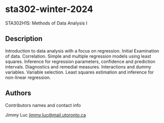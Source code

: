 # sta302-winter-2024

STA302H1S: Methods of Data Analysis I

## Description

Introduction to data analysis with a focus on regression. Initial Examination of data. Correlation. Simple and multiple regression models using least squares. Inference for regression parameters, confidence and prediction intervals. Diagnostics and remedial measures. Interactions and dummy variables. Variable selection. Least squares estimation and inference for non-linear regression.

## Authors

Contributors names and contact info

Jimmy Luc
jimmy.luc@mail.utoronto.ca
